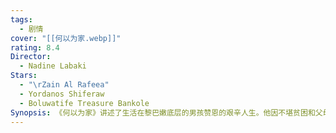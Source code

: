 ```yaml
---
tags:
  - 剧情
cover: "[[何以为家.webp]]"
rating: 8.4
Director:
  - Nadine Labaki
Stars:
  - "\rZain Al Rafeea"
  - Yordanos Shiferaw
  - Boluwatife Treasure Bankole
Synopsis: 《何以为家》讲述了生活在黎巴嫩底层的男孩赞恩的艰辛人生。他因不堪贫困和父母对弟妹的忽视，愤然离家出走，独自在城市中寻找生存的希望。赞恩结识了非法移民拉希尔和她的婴儿约纳斯，并与他们建立了亲密的关系。在拉希尔失踪后，他独自承担起照顾约纳斯的责任，努力维持两人的生计。尽管他年幼，却以非凡的坚韧面对社会的不公与冷漠。最终，因不堪忍受生活的压迫，赞恩以起诉父母“生下自己”为方式，试图控诉贫穷与无爱的宿命，表达对更好生活的渴望。《何以为家》通过赞恩的经历，揭示了底层人民的困境与挣扎，探讨了贫穷、亲情与责任等深刻议题。影片呼吁人们关注被忽视的群体，思考生命与爱的真正意义。
---
```

